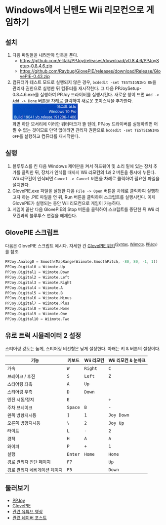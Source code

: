 # Windows에서 닌텐도 Wii 리모컨으로 게임하기

## 설치

1. 다음 파일들을 내려받아 압축을 푼다.
   - <https://github.com/elitak/PPJoy/releases/download/v0.8.4.6/PPJoySetup-0.8.4.6.zip>
   - <https://github.com/Ravbug/GlovePIE/releases/download/Release/GlovePIE-0.43.zip>
1. 컴퓨터가 테스트 모드로 실행되지 않은 경우, `bcdedit -set TESTSIGNING ON`을
   관리자 권한으로 실행한 뒤 컴퓨터를 재시작한다. 그 다음
   PPJoySetup-0.8.4.6.exe를 실행하여 PPJoy 드라이버를 실행시킨다. 새로운 창이
   뜨면 `Add -> Add -> Done` 버튼을 차례로 클릭하여 새로운 조이스틱을 추가한다.  
   ![Test mode](assets/test-mode.png)  
   화면 하단 모서리에 이러한 워터마크가 뜰 텐데, PPJoy 드라이버를 실행하려면
   어쩔 수 없는 것이므로 만약 없애려면 관리자 권한으로
   `bcdedit -set TESTSIGNING OFF`를 실행하고 컴퓨터를 재시작한다.

## 실행

1. 블루투스를 킨 다음 Windows 제어판을 켜서 하드웨어 및 소리 밑에 있는 장치
   추가를 클릭한 뒤, 장치가 인식될 때까지 Wii 리모컨의 1과 2 버튼을 동시에
   누른다. Wii 리모컨이 인식되면 `Cancel -> Cancel` 버튼을 차례로 클릭하여
   필요한 파일을 설치한다.
1. GlovePIE.exe 파일을 실행한 다음 `File -> Open` 버튼을 차례로 클릭하여
   실행하고자 하는 .PIE 파일을 연 뒤, Run 버튼을 클릭하여 스크립트를 실행시킨다.
   이제 GlovePIE가 실행되는 동안 Wii 리모컨으로 게임이 가능하다.
1. 게임이 끝난 다음 GlovePIE의 Stop 버튼을 클릭하여 스크립트를 중단한 뒤 Wii
   리모컨과의 블루투스 연결을 해제한다.

## GlovePIE 스크립트

다음은 GlovePIE 스크립트 예시다. 자세한 건
[GlovePIE 위키](https://github.com/Ravbug/GlovePIE/wiki)<sup>([Syntax](https://github.com/Ravbug/GlovePIE/wiki/GlovePIE-Scripts-and-Syntax), [Wiimote](<https://github.com/Ravbug/GlovePIE/wiki/Wiimote-(Nintendo-Wii-Remote)>), [PPJoy](https://github.com/Ravbug/GlovePIE/wiki/Joysticks,-PPJoy,-and-Kinect#ppjoy))</sup>를
참조.

```rust
PPJoy.Analog0 = Smooth(MapRange(Wiimote.SmoothPitch, -80, 80, -1, 1))
PPJoy.Digital0 = Wiimote.Up
PPJoy.Digital1 = Wiimote.Down
PPJoy.Digital2 = Wiimote.Left
PPJoy.Digital3 = Wiimote.Right
PPJoy.Digital4 = Wiimote.A
PPJoy.Digital5 = Wiimote.B
PPJoy.Digital6 = Wiimote.Minus
PPJoy.Digital7 = Wiimote.Plus
PPJoy.Digital8 = Wiimote.Home
PPJoy.Digital9 = Wiimote.One
PPJoy.Digital10 = Wiimote.Two
```

## 유로 트럭 시뮬레이터 2 설정

스티어링 강도는 높게, 스티어링 비선형은 낮게 설정한다. 아래는 키 & 버튼의
설정이다.

| 기능                          | 키보드           | Wii 리모컨       | Wii 리모컨 & 눈차크 |
| ----------------------------- | ---------------- | ---------------- | ------------------- |
| 가속                          | <kbd>W</kbd>     | <kbd>Right</kbd> | <kbd>C</kbd>        |
| 브레이크 / 후진               | <kbd>S</kbd>     | <kbd>Left</kbd>  | <kbd>Z</kbd>        |
| 스티어링 좌측                 | <kbd>A</kbd>     | <kbd>Up</kbd>    |                     |
| 스티어링 우측                 | <kbd>D</kbd>     | <kbd>Down</kbd>  |                     |
| 엔진 시동/정지                | <kbd>E</kbd>     |                  | <kbd>+</kbd>        |
| 주차 브레이크                 | <kbd>Space</kbd> | <kbd>B</kbd>     | <kbd>-</kbd>        |
| 왼쪽 방향지시등               | <kbd>]</kbd>     | <kbd>1</kbd>     | <kbd>Joy Down</kbd> |
| 오른쪽 방향지시등             | <kbd>\\</kbd>    | <kbd>2</kbd>     | <kbd>Joy Up</kbd>   |
| 라이트                        | <kbd>L</kbd>     | <kbd>-</kbd>     | <kbd>2</kbd>        |
| 경적                          | <kbd>H</kbd>     | <kbd>A</kbd>     | <kbd>A</kbd>        |
| 와이퍼                        | <kbd>P</kbd>     | <kbd>+</kbd>     | <kbd>1</kbd>        |
| 실행                          | <kbd>Enter</kbd> | <kbd>Home</kbd>  | <kbd>Home</kbd>     |
| 경로 관리자 진단 페이지       | <kbd>F7</kbd>    |                  | <kbd>Up</kbd>       |
| 경로 관리자 네비게이션 페이지 | <kbd>F5</kbd>    |                  | <kbd>Down</kbd>     |

## 둘러보기

- [PPJoy](https://github.com/elitak/PPJoy)
- [GlovePIE](https://github.com/Ravbug/GlovePIE)
- [관련 유튜브 영상](https://www.youtube.com/watch?v=QH6h2dO_eYY)
- [관련 네이버 포스트](https://m.blog.naver.com/truecg/10154582210)
